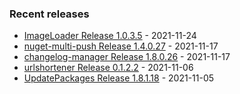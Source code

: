 <!-- ### Hi there 👋 -->

### Recent releases
<!-- recent_releases starts -->
* [ImageLoader Release 1.0.3.5](https://github.com/credfeto/ImageLoader/releases/tag/v1.0.3.5) - 2021-11-24
* [nuget-multi-push Release 1.4.0.27](https://github.com/credfeto/nuget-multi-push/releases/tag/v1.4.0.27) - 2021-11-17
* [changelog-manager Release 1.8.0.26](https://github.com/credfeto/changelog-manager/releases/tag/v1.8.0.26) - 2021-11-17
* [urlshortener Release 0.1.2.2](https://github.com/credfeto/urlshortener/releases/tag/v0.1.2.2) - 2021-11-06
* [UpdatePackages Release 1.8.1.18](https://github.com/credfeto/UpdatePackages/releases/tag/v1.8.1.18) - 2021-11-05
<!-- recent_releases ends -->


<!--
**credfeto/credfeto** is a ✨ _special_ ✨ repository because its `README.md` (this file) appears on your GitHub profile.

Here are some ideas to get you started:

- 🔭 I’m currently working on ...
- 🌱 I’m currently learning ...
- 👯 I’m looking to collaborate on ...
- 🤔 I’m looking for help with ...
- 💬 Ask me about ...
- 📫 How to reach me: ...
- 😄 Pronouns: ...
- ⚡ Fun fact: ...
-->
